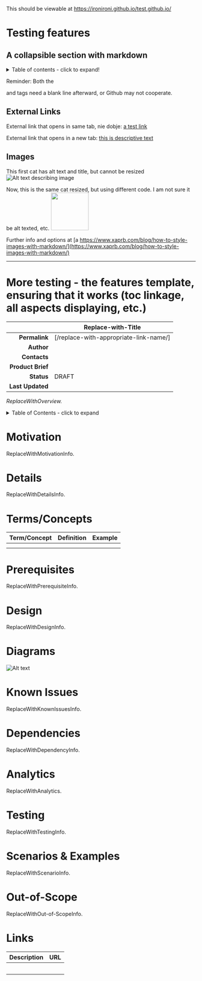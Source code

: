 This should be viewable at https://ironironi.github.io/test.github.io/ 

# Testing features

## A collapsible section with markdown

<details>
  <summary>Table of contents - click to expand!</summary>

### Heading
  
  1. A numbered
  2. list
     * With some
     * Sub bullets

</details>

Reminder: Both the <summary> and </details> tags need a blank line afterward, or Github may not cooperate.

## External Links

External link that opens in same tab, nie dobje: [a test link](https://hebrewlion.com)

External link that opens in a new tab: <a href="http://hebrewlion.com" target="_blank">this is descriptive text</a>

## Images

This first cat has alt text and title, but cannot be resized
![Alt text describing image](https://1000logos.net/wp-content/uploads/2021/05/GitHub-logo.png "How do you like this image? This is additional info, beyond alt text")

Now, this is the same cat resized, but using different code. I am not sure it be alt texted, etc.
<img src="https://1000logos.net/wp-content/uploads/2021/05/GitHub-logo.png" width="100">

Further info and options at [a https://www.xaprb.com/blog/how-to-style-images-with-markdown/](https://www.xaprb.com/blog/how-to-style-images-with-markdown/)

---------------
# More testing - the features template, ensuring that it works (toc linkage, all aspects displaying, etc.)
<!--Use this template to describe an existing FEATURE. Article name: Do make the first word(s) in the title a term you believe people would scan or search for. Follow with a hyphen and add qualifying language that is meaningful to broad audiences. Example: "Chromecast - Casting via” Additional tips are located in the Engineering article: Best Practices for Writing a Wiki Article.-->

|                 |Replace-with-Title  |
|            ---: |--|
|**Permalink**    |[/replace-with-appropriate-link-name/]|
|**Author**       |  |
|**Contacts**     |  |
|**Product Brief**|  |
|**Status**       |DRAFT  |
|**Last Updated** |  |

<!-- OVERVIEW: The overview is an italicized paragraph that is not preceded by a heading. Include 3-4 sentences to briefly describe the topic feature. Include use cases to illustrate the benefits Nike consumers derive from this feature, and the business objective(s) the feature satisfies. -->
*ReplaceWithOverview.*

<!-- TABLE OF CONTENTS: This TOC contains entries to link the reader to all default level 1 (H1) headings. Add level 2 entries, as necessary, to link TOC to the sub-headings you create within this file. -->
<details>
  <summary>Table of Contents - click to expand</summary>

[Motivation](# motivation)

[Details](# details)

[Terms/Concepts](#terms/concepts)

[Prerequisites](#prerequisites)

[Design](#design)

[Diagrams](#diagrams)

[Known Issues](#known-issues)

[Dependencies](#dependencies)

[Analytics](#analytics)

[Testing](#testing)

[Scenarios and Examples](#scenarios-and-examples)

[Out-of-Scope](#out-of-scope)

[Links](#links)

  </details>

# Motivation
<!-- MOTIVATION: Describe the “why” for this feature. If you find the section becoming long, break it up into subsections. -->
ReplaceWithMotivationInfo.

# Details
<!-- DETAILS (and the entire article, in general): If appropriate content exists elsewhere, do not recreate. Instead, link to that information. Add images, tables and lists when appropriate, breaking up large chunks of text. This makes the article more "readable," enabling the reader to skim and to more quickly and easily locate and recognize information. If including any diagrams, supply “living” files that are linked to their sources/editable, as needed (e.g., LucidChart). For additional tips, refer to the Engineering article: Best Practices for Writing a Wiki Article. -->
ReplaceWithDetailsInfo.

# Terms/Concepts
<!--- Describe any terms or concepts appearing in this article that may not be known outside of your immediate group. -->
|Term/Concept|Definition|Example|
|--|--|--|
||||
||||

# Prerequisites
<!-- Describe the setup/configuration necessary to access the feature. -->
ReplaceWithPrerequisiteInfo.

# Design
ReplaceWithDesignInfo.

# Diagrams
<!-- Overwrite the following globe with an image (or delete globe). Add image(s) that would help the reader understand the feature’s architecture, flow and dependencies, such as HLDs or flow diagrams. If including any diagrams, supply “living” files that are linked to their sources/editable, as needed (e.g., LucidChart) -->
![Alt text](https://github.githubassets.com/images/modules/site/home/globe.jpg)

# Known Issues
<!-- Describe the feature's limitations, ways to get around these limitations and links to relevant, open Jira tickets. Troubleshooting and support information do not belong in this article, and go in a separate How-To article. -->
ReplaceWithKnownIssuesInfo.

# Dependencies
<!-- Describe the dependencies this feature has on 3rd party libraries, external team services, data, etc. -->
ReplaceWithDependencyInfo.

# Analytics
<!-- List the events that are captured and any reporting data that is sent downstream. -->
ReplaceWithAnalytics.

# Testing
<!-- List step-by-step instructions to run a manual test locally, preview, and in production. Provide detail on any automated testing that had been performed on this feature. -->
ReplaceWithTestingInfo.

# Scenarios & Examples
ReplaceWithScenarioInfo.

# Out-of-Scope
ReplaceWithOut-of-ScopeInfo.

# Links
|Description|URL|
|----|----|
| |  |
| |  |
| |  |
|	|  |
| |	 |

